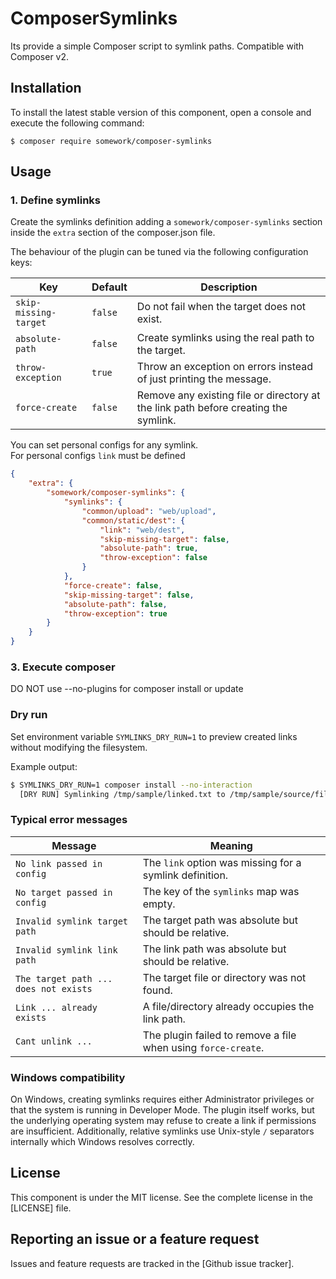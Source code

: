 ComposerSymlinks
=====================

Its provide a simple Composer script to symlink paths. Compatible with Composer v2.

Installation
------------

To install the latest stable version of this component, open a console and execute the following command:

```
$ composer require somework/composer-symlinks
```

Usage
-----

### 1. Define symlinks

Create the symlinks definition adding a `somework/composer-symlinks` section inside the `extra` section of the composer.json file.

The behaviour of the plugin can be tuned via the following configuration keys:

| Key | Default | Description |
| --- | --- | --- |
| `skip-missing-target` | `false` | Do not fail when the target does not exist. |
| `absolute-path` | `false` | Create symlinks using the real path to the target. |
| `throw-exception` | `true` | Throw an exception on errors instead of just printing the message. |
| `force-create` | `false` | Remove any existing file or directory at the link path before creating the symlink. |

You can set personal configs for any symlink.  
For personal configs `link` must be defined  

```json
{
    "extra": {
        "somework/composer-symlinks": {
            "symlinks": {
                "common/upload": "web/upload",
                "common/static/dest": {
                    "link": "web/dest",
                    "skip-missing-target": false,
                    "absolute-path": true,
                    "throw-exception": false
                }
            },
            "force-create": false,
            "skip-missing-target": false,
            "absolute-path": false,
            "throw-exception": true
        }
    }
}
```

### 3. Execute composer

DO NOT use --no-plugins for composer install or update

### Dry run

Set environment variable `SYMLINKS_DRY_RUN=1` to preview created links without
modifying the filesystem.

Example output:

```bash
$ SYMLINKS_DRY_RUN=1 composer install --no-interaction
  [DRY RUN] Symlinking /tmp/sample/linked.txt to /tmp/sample/source/file.txt
```

### Typical error messages

| Message | Meaning |
|---------|---------|
| `No link passed in config` | The `link` option was missing for a symlink definition. |
| `No target passed in config` | The key of the `symlinks` map was empty. |
| `Invalid symlink target path` | The target path was absolute but should be relative. |
| `Invalid symlink link path` | The link path was absolute but should be relative. |
| `The target path ... does not exists` | The target file or directory was not found. |
| `Link ... already exists` | A file/directory already occupies the link path. |
| `Cant unlink ...` | The plugin failed to remove a file when using `force-create`. |

### Windows compatibility

On Windows, creating symlinks requires either Administrator privileges or that
the system is running in Developer Mode. The plugin itself works, but the
underlying operating system may refuse to create a link if permissions are
insufficient. Additionally, relative symlinks use Unix-style `/` separators
internally which Windows resolves correctly.

License
-------

This component is under the MIT license. See the complete license in the [LICENSE] file.


Reporting an issue or a feature request
---------------------------------------

Issues and feature requests are tracked in the [Github issue tracker].

